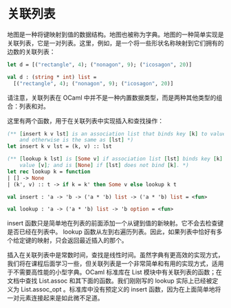 # 关联列表

地图是一种将键映射到值的数据结构。地图也被称为字典。地图的一种简单实现是关联列表，它是一对列表。这里，例如，是一个将一些形状名称映射到它们拥有的边数的关联列表：

```ocaml
let d = [("rectangle", 4); ("nonagon", 9); ("icosagon", 20)]
```

```ocaml
val d : (string * int) list =
  [("rectangle", 4); ("nonagon", 9); ("icosagon", 20)]
```

请注意，关联列表在 OCaml 中并不是一种内置数据类型，而是两种其他类型的组合：列表和对。

这里有两个函数，用于在关联列表中实现插入和查找操作：

```ocaml
(** [insert k v lst] is an association list that binds key [k] to value [v]
    and otherwise is the same as [lst] *)
let insert k v lst = (k, v) :: lst

(** [lookup k lst] is [Some v] if association list [lst] binds key [k] to
    value [v]; and is [None] if [lst] does not bind [k]. *)
let rec lookup k = function
| [] -> None
| (k', v) :: t -> if k = k' then Some v else lookup k t
```

```ocaml
val insert : 'a -> 'b -> ('a * 'b) list -> ('a * 'b) list = <fun>
```

```ocaml
val lookup : 'a -> ('a * 'b) list -> 'b option = <fun>
```

insert 函数只是简单地在列表的前面添加一个从键到值的新映射。它不会去检查键是否已经在列表中。 lookup 函数从左到右遍历列表。因此，如果列表中恰好有多个给定键的映射，只会返回最近插入的那个。

插入在关联列表中是常数时间，查找是线性时间。虽然字典有更高效的实现方式，我们将在课程后面学习一些，但关联列表是一个非常简单和有用的实现方式，适用于不需要高性能的小型字典。OCaml 标准库在 List 模块中有关联列表的函数；在文档中查找 List.assoc 和其下面的函数。我们刚刚写的 lookup 实际上已经被定义为 List.assoc_opt 。标准库中没有预定义的 insert 函数，因为在上面简单地将一对元素连接起来是如此微不足道。
